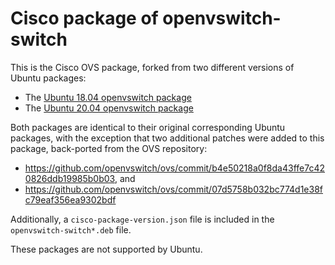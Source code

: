 # Cisco package of openvswitch-switch

This is the Cisco OVS package, forked from two different versions of
Ubuntu packages:

* The [Ubuntu 18.04 openvswitch
  package](http://archive.ubuntu.com/ubuntu/pool/main/o/openvswitch/openvswitch_2.9.8.orig.tar.xz)
* The [Ubuntu 20.04 openvswitch
  package](http://archive.ubuntu.com/ubuntu/pool/main/o/openvswitch/openvswitch_2.13.3.orig.tar.xz)

Both packages are identical to their original corresponding Ubuntu
packages, with the exception that two additional patches were added to
this package, back-ported from the OVS repository:

* https://github.com/openvswitch/ovs/commit/b4e50218a0f8da43ffe7c420826ddb19985b0b03,
  and
* https://github.com/openvswitch/ovs/commit/07d5758b032bc774d1e38fc79eaf356ea9302bdf

Additionally, a `cisco-package-version.json` file is included in the
`openvswitch-switch*.deb` file.

These packages are not supported by Ubuntu.
